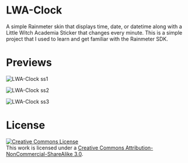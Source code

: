 # LWA-Clock

A simple Rainmeter skin that displays time, date, or datetime along with a Little Witch Academia Sticker that changes every minute. This is a simple project that I used to learn and get familiar with the Rainmeter SDK.

# Previews
![LWA-Clock ss1](https://storage.googleapis.com/replit/images/1610823805033_e7b5d4a4f6e6d1db32bb959b8c084fbe.png)


![LWA-Clock ss2](https://storage.googleapis.com/replit/images/1610823815704_3da010a0d007e736edc005b28650e841.png)


![LWA-Clock ss3](https://storage.googleapis.com/replit/images/1610823823423_5f5a10f2a1684139270d23aa563f226e.png)

# License

<a rel="license" href="http://creativecommons.org/licenses/by-nc-sa/3.0/"><img alt="Creative Commons License" style="border-width:0" src="https://i.creativecommons.org/l/by-nc-sa/3.0/88x31.png" /></a><br />This work is licensed under a <a rel="license" href="http://creativecommons.org/licenses/by-nc-sa/3.0/">Creative Commons Attribution-NonCommercial-ShareAlike 3.0</a>.
